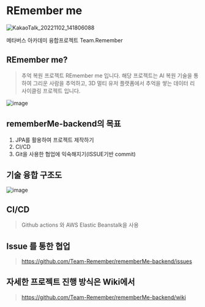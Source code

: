 # REmember me

![KakaoTalk_20221102_141806088](https://user-images.githubusercontent.com/108619623/204216982-a0001dae-c574-4e66-a891-5c190a2b16ce.png)

메타버스 아카데미 융합프로젝트  Team.Remember

##  REmember me?

>추억 복원 프로젝트 REmember me 입니다.
해당 프로젝트는 AI 복원 기술을 통하여 그리운 사람을 추억하고, 3D 멀티 유저 플랫폼에서 추억을 쌓는 데이터 리사이클링 프로젝트 입니다.

![image](https://user-images.githubusercontent.com/108619623/204680117-9cf8baee-9285-4853-a974-a3162750b826.png)

## rememberMe-backend의 목표

1. JPA를 활용하여 프로젝트 제작하기
2. CI/CD
3. Git을 사용한 협업에 익숙해지기(ISSUE기반 commit)

## 기술 융합 구조도

![image](https://user-images.githubusercontent.com/108619623/204680343-e94ee6bc-de22-47bd-bc56-b5d598d712c4.png)

## CI/CD
>Github actions 와 AWS Elastic Beanstalk을 사용

## Issue 를 통한 협업
>https://github.com/Team-Remember/rememberMe-backend/issues

## 자세한 프로젝트 진행 방식은 Wiki에서
>https://github.com/Team-Remember/rememberMe-backend/wiki
